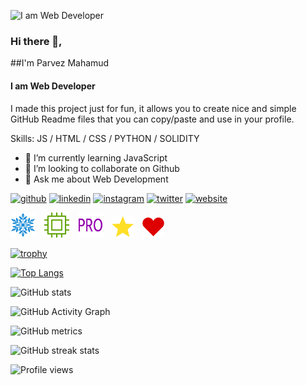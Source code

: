 ![I am Web Developer](https://media-exp1.licdn.com/dms/image/C5616AQFEusM4m3ciyg/profile-displaybackgroundimage-shrink_350_1400/0/1662314951303?e=1671062400&v=beta&t=hGKxJcnXUNvXO4U6QH9_kl-0rmUOgnK91RHkDqWASLU)

### Hi there 👋, 
##I'm Parvez Mahamud
#### I am Web Developer


I made this project just for fun, it allows you to create nice and simple GitHub Readme files that you can copy/paste and use in your profile.

Skills: JS / HTML / CSS / PYTHON / SOLIDITY

- 🌱 I’m currently learning JavaScript 
- 👯 I’m looking to collaborate on Github 
- 💬 Ask me about Web Development 


[<img src='https://cdn.jsdelivr.net/npm/simple-icons@3.0.1/icons/github.svg' alt='github' height='40'>](https://github.com/https://github.com/ParvezMah)  [<img src='https://cdn.jsdelivr.net/npm/simple-icons@3.0.1/icons/linkedin.svg' alt='linkedin' height='40'>](https://www.linkedin.com/in/https://www.linkedin.com/in/parvez-mahamud-29932019a//)  [<img src='https://cdn.jsdelivr.net/npm/simple-icons@3.0.1/icons/instagram.svg' alt='instagram' height='40'>](https://www.instagram.com/https://www.instagram.com/parvez.mahamud.057//)  [<img src='https://cdn.jsdelivr.net/npm/simple-icons@3.0.1/icons/twitter.svg' alt='twitter' height='40'>](https://twitter.com/https://twitter.com/ParvezMahamud11)  [<img src='https://cdn.jsdelivr.net/npm/simple-icons@3.0.1/icons/icloud.svg' alt='website' height='40'>](decentric.blogspot.com)  

<a href='https://archiveprogram.github.com/'><img src='https://raw.githubusercontent.com/acervenky/animated-github-badges/master/assets/acbadge.gif' width='40' height='40'></a> <a href='https://docs.github.com/en/developers'><img src='https://raw.githubusercontent.com/acervenky/animated-github-badges/master/assets/devbadge.gif' width='40' height='40'></a> <a href='https://github.com/pricing'><img src='https://raw.githubusercontent.com/acervenky/animated-github-badges/master/assets/pro.gif' width='40' height='40'></a> <a href='https://stars.github.com/'><img src='https://raw.githubusercontent.com/acervenky/animated-github-badges/master/assets/starbadge.gif' width='35' height='35'></a> <a href='https://docs.github.com/en/github/supporting-the-open-source-community-with-github-sponsors'><img src='https://raw.githubusercontent.com/acervenky/animated-github-badges/master/assets/sponsorbadge.gif' width='35' height='35'></a> 

[![trophy](https://github-profile-trophy.vercel.app/?username=https://github.com/ParvezMah)](https://github.com/ryo-ma/github-profile-trophy)

[![Top Langs](https://github-readme-stats.vercel.app/api/top-langs/?username=https://github.com/ParvezMah)](https://github.com/anuraghazra/github-readme-stats)

![GitHub stats](https://github-readme-stats.vercel.app/api?username=https://github.com/ParvezMah&show_icons=true&count_private=true)  

![GitHub Activity Graph](https://activity-graph.herokuapp.com/graph?username=https://github.com/ParvezMah)  

![GitHub metrics](https://metrics.lecoq.io/https://github.com/ParvezMah)  

![GitHub streak stats](https://github-readme-streak-stats.herokuapp.com/?user=https://github.com/ParvezMah)  

![Profile views](https://gpvc.arturio.dev/https://github.com/ParvezMah)  
